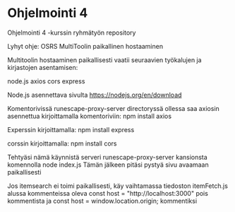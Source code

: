 # Ohjelmointi 4
Ohjelmointi 4 -kurssin ryhmätyön repository



Lyhyt ohje: OSRS MultiToolin paikallinen hostaaminen

Multitoolin hostaaminen paikallisesti vaatii seuraavien työkalujen ja kirjastojen asentamisen:

node.js
axios
cors
express

Node.js asennettava sivulta https://nodejs.org/en/download


Komentorivissä runescape-proxy-server directoryssä ollessa saa axiosin asennettua
kirjoittamalla komentoriviin:
npm install axios

Experssin kirjoittamalla:
npm install express

corssin kirjoittamalla: 
npm install cors


Tehtyäsi nämä käynnistä serveri runescape-proxy-server kansionsta komennolla node index.js
Tämän jälkeen pitäsi pystyä sivu avaamaan paikallisesti

Jos itemsearch ei toimi paikallisesti, käy vaihtamassa tiedoston itemFetch.js alussa kommenteissa
 oleva const host = "http://localhost:3000" pois kommentista ja const host = window.location.origin; kommentiksi
